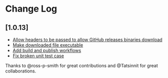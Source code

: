 # Change Log

## [1.0.13]
* [Allow headers to be passed to allow GitHub releases binaries download](https://github.com/microsoft/vscode-file-downloader/pull/40)
* [Make downloaded file executable](https://github.com/microsoft/vscode-file-downloader/pull/42)
* [Add build and publish workflows](https://github.com/microsoft/vscode-file-downloader/pull/44)
* [Fix broken unit test case](https://github.com/microsoft/vscode-file-downloader/pull/45)

Thanks to @ross-p-smith for great contributions and @Tatsinnit for great collaborations. 
